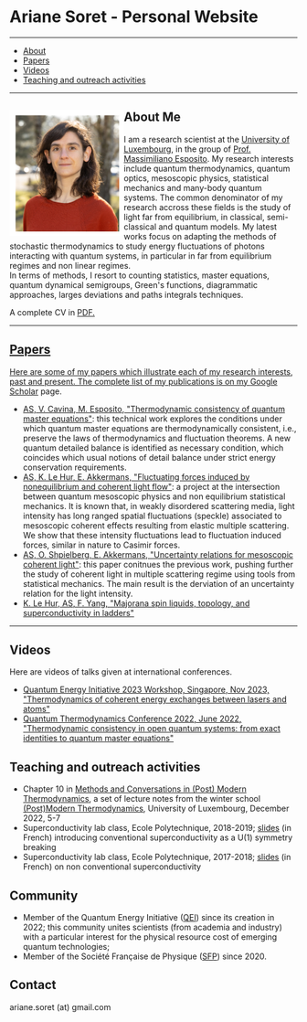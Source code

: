 <div style="max-width: 1000px; margin: 0 auto;">

# Ariane Soret - Personal Website 

--- 

- [About](#about)
- [Papers](#papers)
- [Videos](#videos)
- [Teaching and outreach activities](#teaching-and-outreach-activities)

--- 
 
## <img src="selfie.png" style="float: left;" alt="drawing" width="200"/>  About Me 
I am a research scientist at the [University of Luxembourg](https://www.uni.lu/fstm-en/research-departments/department-of-physics-materials-science/), in the group of [Prof. Massimiliano Esposito](https://sites.google.com/site/massimilianoespositogennaro/home). My research interests include quantum thermodynamics, quantum optics, mesoscopic physics, statistical mechanics and many-body quantum systems. The common denominator of my research accross these fields is the study of light far from equilibrium, in classical, semi-classical and quantum models. My latest works focus on adapting the methods of stochastic thermodynamics to study energy fluctuations of photons interacting with quantum systems, in particular in far from equilibrium regimes and non linear regimes.  
In terms of methods, I resort to counting statistics, master equations, quantum dynamical semigroups, Green's functions, diagrammatic approaches, larges deviations and paths integrals techniques.

A complete CV in <a href="/CV_Soret_english.pdf"> PDF.

---
 
## Papers

Here are some of my papers which illustrate each of my research interests, past and present. The complete list of my publications is on my [Google Scholar](https://scholar.google.com/citations?view_op=list_works&hl=fr&hl=fr&user=u_wKph8AAAAJ) page.

- [AS, V. Cavina, M. Esposito, "Thermodynamic consistency of quantum master equations"](https://journals.aps.org/pra/abstract/10.1103/PhysRevA.106.062209): this technical work explores the conditions under which quantum master equations are thermodynamically consistent, i.e., preserve the laws of thermodynamics and fluctuation theorems. A new quantum detailed balance is identified as necessary condition, which coincides which usual notions of detail balance under strict energy conservation requirements.
- [AS, K. Le Hur, E. Akkermans, "Fluctuating forces induced by nonequilibrium and coherent light flow"](https://journals.aps.org/prl/abstract/10.1103/PhysRevLett.124.136803): a project at the intersection between quantum mesoscopic physics and non equilibrium statistical mechanics. It is known that, in weakly disordered scattering media, light intensity has long ranged spatial fluctuations (speckle) associated to mesoscopic coherent effects resulting from elastic multiple scattering. We show that these intensity fluctuations lead to fluctuation induced forces, similar in nature to Casimir forces.
- [AS, O. Shpielberg, E. Akkermans, "Uncertainty relations for mesoscopic coherent light"](https://iopscience.iop.org/article/10.1088/1742-5468/ac3e6b/meta): this paper conitnues the previous work, pushing further the study of coherent light in multiple scattering regime using tools from statistical mechanics. The main result is the derviation of an uncertainty relation for the light intensity. 
- [K. Le Hur, AS, F. Yang, "Majorana spin liquids, topology, and superconductivity in ladders"](https://journals.aps.org/prb/abstract/10.1103/PhysRevB.96.205109)

  
---

## Videos

Here are videos of talks given at international conferences.

- [Quantum Energy Initiative 2023 Workshop, Singapore, Nov 2023, "Thermodynamics of coherent energy exchanges between lasers and atoms"](https://youtu.be/c56WOCmccCs?si=Q8EMjbNYzR8pgxRV)
- [Quantum Thermodynamics Conference 2022, June 2022, "Thermodynamic consistency in open quantum systems: from exact identities to quantum master equations"](https://www.youtube.com/watch?v=zwIlNHgKnRg)


## Teaching and outreach activities

- Chapter 10 in [Methods and Conversations in (Post) Modern Thermodynamics](https://arxiv.org/pdf/2311.01250.pdf), a set of lecture notes from the winter school [(Post)Modern Thermodynamics](https://postmodernthermo.wordpress.com/), University of Luxembourg, December 2022, 5-7
- Superconductivity lab class, Ecole Polytechnique, 2018-2019; <a href="/SC-broken-sym.pdf"> slides</a> (in French) introducing conventional superconductivity as a U(1) symmetry breaking
- Superconductivity lab class, Ecole Polytechnique, 2017-2018; <a href="/SC-broken-sym.pdf"> slides</a> (in French) on non conventional superconductivity

## Community

- Member of the Quantum Energy Initiative ([QEI](https://quantum-energy-initiative.org/)) since its creation in 2022; this community unites scientists (from academia and industry) with a particular interest for the physical resource cost of emerging quantum technologies;
- Member of the Société Française de Physique ([SFP](https://www.sfpnet.fr/)) since 2020.

## Contact 

ariane.soret (at) gmail.com 


</div>
